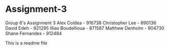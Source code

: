 # Assignment-3
Group 6's Assignment 3
Alex Coldea - 916738
Christopher Lee - 890136
David Edeh - 921295
Illias Boudellioua - 871587
Matthew Denholm - 904730
Shane Fernandes - 912484

This is a readme file 
